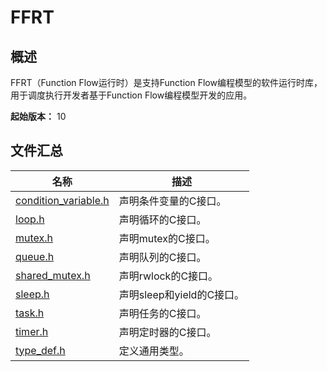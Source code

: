 # FFRT

## 概述

FFRT（Function Flow运行时）是支持Function Flow编程模型的软件运行时库，用于调度执行开发者基于Function Flow编程模型开发的应用。

**起始版本：** 10
## 文件汇总

| 名称 | 描述 |
| -- | -- |
| [condition_variable.h](capi-condition-variable-h.md) | 声明条件变量的C接口。 |
| [loop.h](capi-loop-h.md) | 声明循环的C接口。 |
| [mutex.h](capi-mutex-h.md) | 声明mutex的C接口。 |
| [queue.h](capi-queue-h.md) | 声明队列的C接口。 |
| [shared_mutex.h](capi-shared-mutex-h.md) | 声明rwlock的C接口。 |
| [sleep.h](capi-sleep-h.md) | 声明sleep和yield的C接口。 |
| [task.h](capi-task-h.md) | 声明任务的C接口。 |
| [timer.h](capi-timer-h.md) | 声明定时器的C接口。 |
| [type_def.h](capi-type-def-h.md) | 定义通用类型。 |
